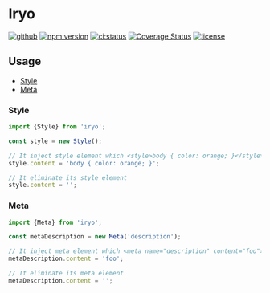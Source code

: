 # Iryo

[![github](https://badgen.net/badge/github/nju33,iryo/000?icon=github&list=1)](https://github.com/nju33/iryo)
[![npm:version](https://badgen.net/npm/v/iryo?icon=npm&label=)](https://www.npmjs.com/package/iryo)
[![ci:status](https://badgen.net/circleci/github/nju33/iryo/master)](https://circleci.com/gh/nju33/iryo)
[![Coverage Status](https://coveralls.io/repos/github/nju33/iryo/badge.svg?branch=v0.2.2)](https://coveralls.io/github/nju33/iryo?branch=master)
[![license](https://badgen.net/npm/license/iryo)](https://github.com/nju33/iryo/blob/master/LICENSE)

## Usage

- [Style](#style)
- [Meta](#meta)

### Style

```js
import {Style} from 'iryo';

const style = new Style();

// It inject style element which <style>body { color: orange; }</style>
style.content = 'body { color: orange; }';

// It eliminate its style element
style.content = '';
```

### Meta

```js
import {Meta} from 'iryo';

const metaDescription = new Meta('description');

// It inject meta element which <meta name="description" content="foo">
metaDescription.content = 'foo';

// It eliminate its meta element
metaDescription.content = '';
```
